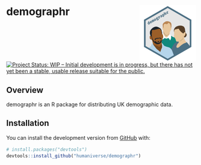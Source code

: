 <!-- README.md is generated from README.Rmd. Please edit that file -->

# demographr <img src='man/figures/logo.png' align="right" height="150" /></a>

<!-- badges: start -->

[![Project Status: WIP – Initial development is in progress, but there
has not yet been a stable, usable release suitable for the
public.](https://www.repostatus.org/badges/latest/wip.svg)](https://www.repostatus.org/#wip)
<!-- badges: end -->

## Overview

demographr is an R package for distributing UK demographic data.

## Installation

You can install the development version from
[GitHub](https://github.com/) with:

``` r
# install.packages("devtools")
devtools::install_github("humaniverse/demographr")
```